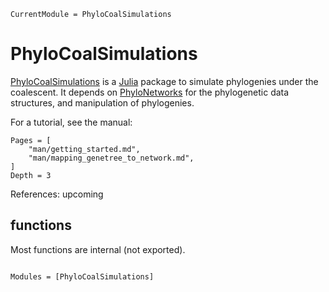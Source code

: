 ```@meta
CurrentModule = PhyloCoalSimulations
```

# PhyloCoalSimulations

[PhyloCoalSimulations](https://github.com/cecileane/PhyloCoalSimulations.jl)
is a [Julia](http://julialang.org) package to
simulate phylogenies under the coalescent.
It depends on [PhyloNetworks](https://github.com/crsl4/PhyloNetworks.jl)
for the phylogenetic data structures, and manipulation of phylogenies.

For a tutorial, see the manual:

```@contents
Pages = [
    "man/getting_started.md",
    "man/mapping_genetree_to_network.md",
]
Depth = 3
```

References:
upcoming

## functions

Most functions are internal (not exported).

```@index
```

```@autodocs
Modules = [PhyloCoalSimulations]
```
